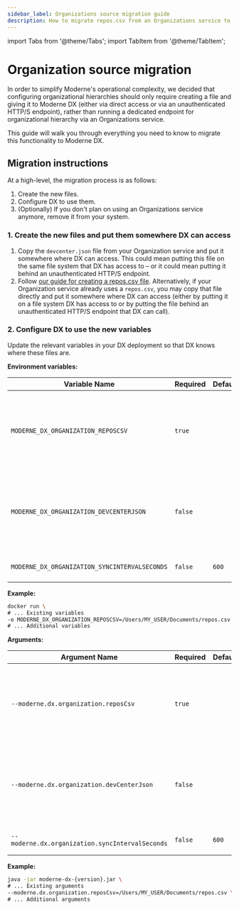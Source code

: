 ```yaml
---
sidebar_label: Organizations source migration guide
description: How to migrate repos.csv from an Organizations service to DX.
---
```


import Tabs from '@theme/Tabs';
import TabItem from '@theme/TabItem';

# Organization source migration

In order to simplify Moderne's operational complexity, we decided that configuring organizational hierarchies should only require creating a file and giving it to Moderne DX (either via direct access or via an unauthenticated HTTP/S endpoint), rather than running a dedicated endpoint for organizational hierarchy via an Organizations service.

This guide will walk you through everything you need to know to migrate this functionality to Moderne DX.

## Migration instructions

At a high-level, the migration process is as follows:

1. Create the new files.
2. Configure DX to use them.
3. (Optionally) If you don't plan on using an Organizations service anymore, remove it from your system.

### 1. Create the new files and put them somewhere DX can access

1. Copy the `devcenter.json` file from your Organization service and put it somewhere where DX can access. This could mean putting this file on the same file system that DX has access to – or it could mean putting it behind an unauthenticated HTTP/S endpoint.
2. Follow [our guide for creating a repos.csv file](../../references/repos-csv.md). Alternatively, if your Organization service already uses a `repos.csv`, you may copy that file directly and put it somewhere where DX can access (either by putting it on a file system DX has access to or by putting the file behind an unauthenticated HTTP/S endpoint that DX can call).

### 2. Configure DX to use the new variables 

Update the relevant variables in your DX deployment so that DX knows where these files are.

<Tabs groupId="dx-type">
<TabItem value="oci-container" label="OCI Container">

**Environment variables:**

| Variable Name                                 | Required | Default | Description                                                                                                                                                                                      |
|-----------------------------------------------|----------|---------|--------------------------------------------------------------------------------------------------------------------------------------------------------------------------------------------------|
| `MODERNE_DX_ORGANIZATION_REPOSCSV`            | `true`   |         | The path of your `repos.csv` file that provides organization information. This could also be an unauthenticated HTTP/S URL in the form of `https://<internal-endpoint>/repos.csv`.               |
| `MODERNE_DX_ORGANIZATION_DEVCENTERJSON`       | `false`  |         | The path of your `devcenter.json` file that provides the DevCenter configurations. This could also be an unauthenticated HTTP/S URL in the form of `https://<internal-endpoint>/devcenter.json`. |
| `MODERNE_DX_ORGANIZATION_SYNCINTERVALSECONDS` | `false`  | `600`   | Specifies how often to request your organization information.                                                                                                                                    |

**Example:**

```bash
docker run \
# ... Existing variables
-e MODERNE_DX_ORGANIZATION_REPOSCSV=/Users/MY_USER/Documents/repos.csv \
# ... Additional variables
```
</TabItem>

<TabItem value="executable-jar" label="Executable JAR">

**Arguments:**

| Argument Name                                   | Required | Default | Description                                                                                                                                                                                      |
|-------------------------------------------------|----------|---------|--------------------------------------------------------------------------------------------------------------------------------------------------------------------------------------------------|
| `--moderne.dx.organization.reposCsv`            | `true`   |         | The path of your `repos.csv` file that provides organization information. This could also be an unauthenticated HTTP/S URL in the form of `https://<internal-endpoint>/repos.csv`.               |
| `--moderne.dx.organization.devCenterJson`       | `false`  |         | The path of your `devcenter.json` file that provides the DevCenter configurations. This could also be an unauthenticated HTTP/S URL in the form of `https://<internal-endpoint>/devcenter.json`. |
| `--moderne.dx.organization.syncIntervalSeconds` | `false`  | `600`   | Specifies how often to request your organization information.                                                                                                                                    |

**Example:**

```bash
java -jar moderne-dx-{version}.jar \
# ... Existing arguments
--moderne.dx.organization.reposCsv=/Users/MY_USER/Documents/repos.csv \
# ... Additional arguments
```
</TabItem>
</Tabs>

